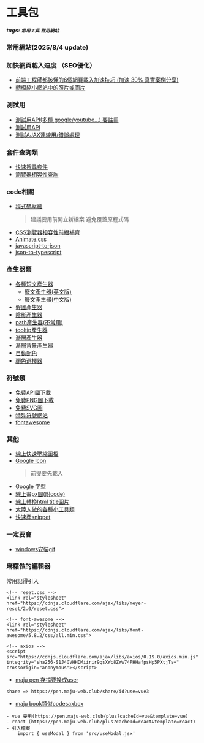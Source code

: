 <!--
 * @Author: lindy.liao@jingmi.com.tw 
 * @Date: 2025-10-15 15:45:44
 * @LastEditTime: 2025-10-15 16:09:17
 * @LastEditors: lindy.liao@jingmi.com.tw 
 * @Description: 檔案描述
 * @FilePath: /blog/docs/post/Others/tool.md
-->
# 工具包
##### tags: `常用工具` `常用網站`

### 常用網站(2025/8/4 update)
### 加快網頁載入速度 （SEO優化）
- [前端工程師都該懂的6個網頁載入加速技巧 (加速 30% 真實案例分享)](https://shubo.io/optimize-loading-speed/)
- [轉檔縮小網站中的照片或圖片](https://sharing-life-in-tw.blogspot.com/2019/08/Blogger-Serve-Images-in-Next-Gen-Formats.html)

### 測試用
- [測試用API(多種 google/youtube...) 要註冊](https://any-api.com/)
- [測試用API](https://jsonplaceholder.typicode.com/)
- [測試AJAX連線用/錯誤處理](https://httpbin.org/#/Status_codes/get_status__codes_)

### 套件查詢類

- [快速搜尋套件](https://cdnjs.com/)
- [瀏覽器相容性查詢](https://caniuse.com/)

### code相關

- [程式碼壓縮](http://minifycode.com/html-minifier/)
  > 建議要用前開立新檔案 避免覆蓋原程式碼
- [CSS瀏覽器相容性前綴補齊](https://autoprefixer.github.io/)
- [Animate.css](https://animate.style/)
- [javascript-to-json](https://www.convertsimple.com/convert-javascript-to-json/)
- [json-to-typescript](https://transform.tools/json-to-typescript)

### 產生器類
- [各種短文產生器](https://free.com.tw/lorem-ipsum-generator/)
    - [廢文產生器(英文版)](https://www.lipsum.com/)
    - [廢文產生器(中文版)](http://more.handlino.com/)
- [假圖產生器](https://dummyimage.com/)
- [陰影產生器](http://elektronotdienst-nuernberg.de/bugs/box-shadow_inset.html)
- [path產生器(不常用)](https://bennettfeely.com/clippy/)
- [tooltip產生器](https://viashchuk.github.io/tooltip-generator/#)
- [漸層產生器](https://cssgradient.io/gradient-backgrounds/)
- [漸層背景產生器](https://coolbackgrounds.io/)
- [自動配色](https://happytools.vip/tools/color/palette-generator)
- [顏色選擇器](https://happytools.vip/tools/color/color-picker)

### 符號類

- [免費API圖下載](https://icons8.com/preloaders/en/filtered-search/all/all/)
- [免費PNG圖下載](https://www.flaticon.com/)
- [免費SVG圖](https://www.svgrepo.com/)
- [特殊符號網站](https://lovefree365.pixnet.net/blog/post/399059086-2017%E3%8A%95%E3%8A%99%E7%89%B9%E6%AE%8A%E7%AC%A6%E8%99%9F%E6%87%B6%E4%BA%BA%E5%8C%85%E3%80%81%E5%AE%8C%E6%95%B4%E7%AC%A6%E8%99%9F%E8%A1%A8%E2%86%92%E2%9C%BF%E2%9D%A4)
- [fontawesome](https://fontawesome.com/?utm_source=font_awesome_homepage&utm_medium=display&utm_campaign=fa5_released&utm_content=download_modal)


### 其他
- [線上快速壓縮圖檔](https://tinyjpg.com/)
- [Google Icon](https://material.io/resources/icons/?style=baseline) 
  > 前提要先載入
  > <link rel="stylesheet" href="https://fonts.googleapis.com/icon?family=Material+Icons">
- [Google 字型](https://fonts.google.com/)
- [線上畫px圖(附code)](http://elrumordelaluz.github.io/Pixelator/)
- [線上轉換html title圖片](http://faviconit.com/zh)
- [大陸人做的各種小工具類](https://www.code-nav.cn/recommend/)
- [快速產snippet](https://snippet-generator.app/)

### 一定要會
- [windows安裝git](https://ithelp.ithome.com.tw/articles/10205930)

### 麻糬做的編輯器
常用記得引入
```javascript=
<!-- reset.css -->
<link rel="stylesheet" href="https://cdnjs.cloudflare.com/ajax/libs/meyer-reset/2.0/reset.css">

<!-- font-awesome -->
<link rel="stylesheet" href="https://cdnjs.cloudflare.com/ajax/libs/font-awesome/5.8.2/css/all.min.css">

<!-- axios -->
<script src="https://cdnjs.cloudflare.com/ajax/libs/axios/0.19.0/axios.min.js" integrity="sha256-S1J4GVHHDMiirir9qsXWc8ZWw74PHHafpsHp5PXtjTs=" crossorigin="anonymous"></script>
```

- [maju pen 存擋要換成user](https://pen.maju-web.club/local)
```
share => https://pen.maju-web.club/share/id?use=vue3
```
- [maju book類似codesaxbox](https://www.maju-web.club/plus?cacheId=default)
```
- vue 要用(https://pen.maju-web.club/plus?cacheId=vue&template=vue)
- react (https://pen.maju-web.club/plus?cacheId=react&template=react)
- 引入檔案
	import { useModal } from 'src/useModal.jsx'
```